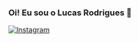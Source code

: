 ### Oi! Eu sou o Lucas Rodrigues 🤝

[![Instagram](https://img.shields.io/badge/Instagram-E4405F?style=for-the-badge&logo=instagram&logoColor=white)](https://instagram.com/lucasr.gm)
